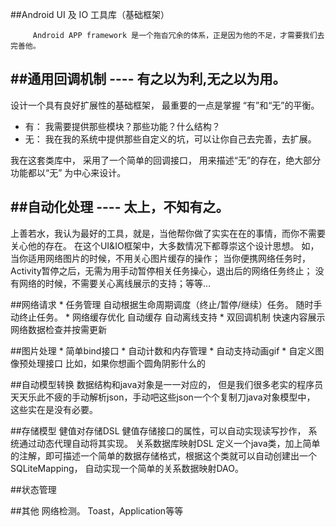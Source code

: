 ##Android UI 及 IO 工具库（基础框架）

         Android APP framework 是一个拖沓冗余的体系，正是因为他的不足，才需要我们去完善他。

	
##通用回调机制
	---- 有之以为利,无之以为用。
----
设计一个具有良好扩展性的基础框架， 最重要的一点是掌握 “有”和“无”的平衡。
 * 有： 我需要提供那些模块？那些功能？什么结构？	
 * 无： 我在我的系统中提供那些自定义的坑，可以让你自己去完善，去扩展。

我在这套类库中， 采用了一个简单的回调接口， 用来描述“无”的存在，绝大部分功能都以“无” 为中心来设计。


##自动化处理
	---- 太上，不知有之。
----
上善若水，我认为最好的工具，就是，当他帮你做了实实在在的事情，而你不需要关心他的存在。
在这个UI&IO框架中，大多数情况下都尊崇这个设计思想。
如，当你适用网络图片的时候，不用关心图片缓存的操作；
  当你便携网络任务时，Activity暂停之后，无需为用手动暂停相关任务操心，退出后的网络任务终止；
  没有网络的时候，不需要关心离线展示的支持；等等...

##网络请求
	* 任务管理
		自动根据生命周期调度（终止/暂停/继续）任务。
		随时手动终止任务。
	* 网络缓存优化
		自动缓存
		自动离线支持
	* 双回调机制
		快速内容展示
		网络数据检查并按需更新

##图片处理
	* 简单bind接口
	* 自动计数和内存管理
	* 自动支持动画gif
	* 自定义图像预处理接口
		比如，如果你想画个圆角阴影什么的

##自动模型转换
	数据结构和java对象是一一对应的， 但是我们很多老实的程序员天天乐此不疲的手动解析json，手动吧这些json一个个复制刀java对象模型中， 这些实在是没有必要。

##存储模型
	健值对存储DSL
		健值存储接口的属性，可以自动实现读写抄作， 系统通过动态代理自动将其实现。
	关系数据库映射DSL
		定义一个java类，加上简单的注解，即可描述一个简单的数据存储格式，根据这个类就可以自动创建出一个SQLiteMapping， 自动实现一个简单的关系数据映射DAO。

##状态管理
	
##其他
	网络检测。
	Toast，Application等等


